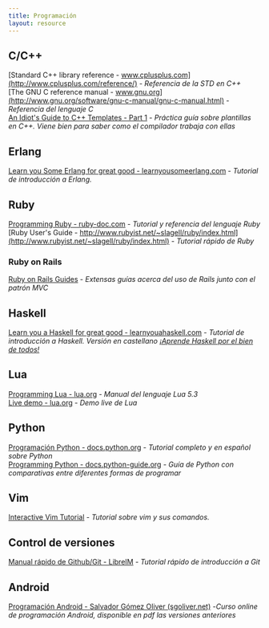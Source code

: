 ```yaml
---
title: Programación
layout: resource
---
```


## C/C++
[Standard C++ library reference - www.cplusplus.com](http://www.cplusplus.com/reference/) - *Referencia de la STD en C++*  
[The GNU C reference manual - www.gnu.org](http://www.gnu.org/software/gnu-c-manual/gnu-c-manual.html) - *Referencia del lenguaje C*  
[An Idiot's Guide to C++ Templates - Part 1](http://www.codeproject.com/Articles/257589/An-Idiots-Guide-to-Cplusplus-Templates-Part) - *Práctica guía sobre plantillas en C++. Viene bien para saber como el compilador trabaja con ellas*  

## Erlang
[Learn you Some Erlang for great good - learnyousomeerlang.com](http://learnyousomeerlang.com/content) - *Tutorial de introducción a Erlang.*

## Ruby
[Programming Ruby - ruby-doc.com](http://ruby-doc.com/docs/ProgrammingRuby/) - *Tutorial y referencia del lenguaje Ruby*
[Ruby User's Guide - http://www.rubyist.net/~slagell/ruby/index.html](http://www.rubyist.net/~slagell/ruby/index.html) - *Tutorial rápido de Ruby*

### Ruby on Rails
[Ruby on Rails Guides](http://guides.rubyonrails.org/) - *Extensas guías acerca del uso de Rails junto con el patrón MVC*

## Haskell
[Learn you a Haskell for great good - learnyouahaskell.com](http://learnyouahaskell.com/chapters) - *Tutorial de introducción a Haskell. Versión en castellano [¡Aprende Haskell por el bien de todos!](http://aprendehaskell.es/main.html)*

## Lua
[Programming Lua - lua.org](http://www.lua.org/manual/5.3/manual.html) - *Manual del lenguaje Lua 5.3*  
[Live demo - lua.org](http://www.lua.org/demo.html) - *Demo live de Lua*

## Python
[Programación Python - docs.python.org](http://docs.python.org.ar/tutorial/3/index.html) - *Tutorial completo y en español sobre Python*  
[Programming Python - docs.python-guide.org](http://docs.python-guide.org/en/latest/) - *Guía de Python con comparativas entre diferentes formas de programar*

## Vim
[Interactive Vim Tutorial](http://www.openvim.com/tutorial.html) - *Tutorial sobre vim y sus comandos.*

## Control de versiones
[Manual rápido de Github/Git - LibreIM](https://github.com/dgiim/dgiim.github.io/blob/master/manualgit.md) - *Tutorial rápido de introducción a Git*

## Android
[Programación Android - Salvador Gómez Oliver (sgoliver.net)](http://www.sgoliver.net/blog/curso-de-programacion-android/indice-de-contenidos/) -*Curso online de programación Android, disponible en pdf las versiones anteriores*
